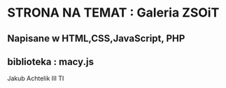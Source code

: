 

# STRONA NA TEMAT :  Galeria ZSOiT

## Napisane w HTML,CSS,JavaScript, PHP
## biblioteka : macy.js

Jakub Achtelik III TI